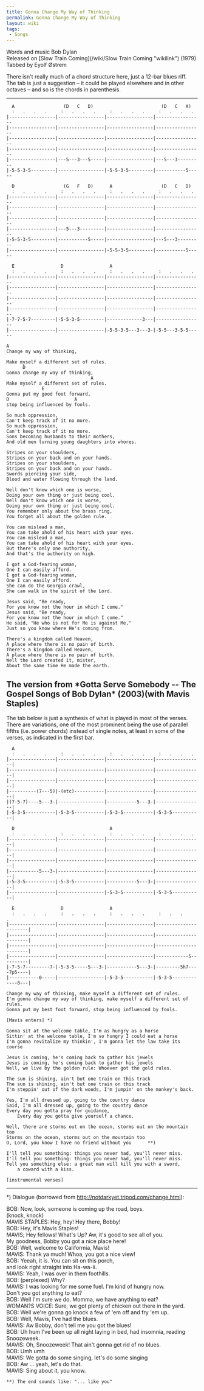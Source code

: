 ```yaml
---
title: Gonna Change My Way of Thinking
permalink: Gonna Change My Way of Thinking
layout: wiki
tags:
 - Songs
---
```


Words and music Bob Dylan  
Released on [Slow Train Coming](/wiki/Slow Train Coming "wikilink") (1979)  
Tabbed by Eyolf Østrem

There isn't really much of a chord structure here, just a 12-bar blues
riff. The tab is just a suggestion – it could be played elsewhere and in
other octaves – and so is the chords in parenthesis.

* * * * *

      A                  (D   C   D)                         (D   C   A)
      :   .   .   .     :   .   .   .     :   .   .   .     :   .   .   .
    |-----------------|-----------------|-----------------|-----------------
    |-----------------|-----------------|-----------------|-----------------
    |-----------------|-----------------|-----------------|-----------------
    |-----------------|-----------------|-----------------|-----------------
    |-----------------|---5---3---5-----|-----------------|---5---3---------
    |-5-5-3-5---------|-----------------|-5-5-3-5---------|-----------5-----

      D                  (G   F   D)      A                  (D   C   D)
      :   .   .   .     :   .   .   .     :   .   .   .     :   .   .   .
    |-----------------|-----------------|-----------------|-----------------
    |-----------------|-----------------|-----------------|-----------------
    |-----------------|-----------------|-----------------|-----------------
    |-----------------|---5---3---------|-----------------|-----------------
    |-5-5-3-5---------|-----------5-----|-----------------|---5---3---------
    |-----------------|-----------------|-5-5-3-5---------|-----------5-----

      E                 D                 A
      :   .   .   .     :   .   .   .     :   .   .   .     :   .   .   .
    |-----------------|-----------------|-----------------|-----------------
    |-----------------|-----------------|-----------------|-----------------
    |-----------------|-----------------|-----------------|-----------------
    |-----------------|-----------------|-----------------|-----------------
    |-7-7-5-7---------|-5-5-3-5---------|-------------3---|-----------------
    |-----------------|-----------------|-5-5-3-5---3---3-|-5-5---3-5-5-----

    A
    Change my way of thinking,

    Make myself a different set of rules.
          D
    Gonna change my way of thinking,
                                   A
    Make myself a different set of rules.
                 E
    Gonna put my good foot forward,
    D                        A
    stop being influenced by fools.

    So much oppression,
    Can't keep track of it no more.
    So much oppression,
    Can't keep track of it no more.
    Sons becoming husbands to their mothers,
    And old men turning young daughters into whores.

    Stripes on your shoulders,
    Stripes on your back and on your hands.
    Stripes on your shoulders,
    Stripes on your back and on your hands.
    Swords piercing your side,
    Blood and water flowing through the land.

    Well don't know which one is worse,
    Doing your own thing or just being cool.
    Well don't know which one is worse,
    Doing your own thing or just being cool.
    You remember only about the brass ring,
    You forget all about the golden rule.

    You can mislead a man,
    You can take ahold of his heart with your eyes.
    You can mislead a man,
    You can take ahold of his heart with your eyes.
    But there's only one authority,
    And that's the authority on high.

    I got a God-fearing woman,
    One I can easily afford.
    I got a God-fearing woman,
    One I can easily afford.
    She can do the Georgia crawl,
    She can walk in the spirit of the Lord.

    Jesus said, "Be ready,
    For you know not the hour in which I come."
    Jesus said, "Be ready,
    For you know not the hour in which I come."
    He said, "He who is not for Me is against Me,"
    Just so you know where He's coming from.

    There's a kingdom called Heaven,
    A place where there is no pain of birth.
    There's a kingdom called Heaven,
    A place where there is no pain of birth.
    Well the Lord created it, mister,
    About the same time He made the earth.

<h2 class="songversion">
The version from *Gotta Serve Somebody -- The Gospel Songs of Bob Dylan*
(2003)(with Mavis Staples)

</h2>
The tab below is just a synthesis of what is played in most of the
verses. There are variations, one of the most prominent being the use of
parallel fifths (i.e. power chords) instead of single notes, at least in
some of the verses, as indicated in the first bar.

      A
      :   .   .   .     :   .   .   .     :   .   .   .     :   .   .   .
    |-----------------|-----------------|-----------------|-----------------|
    |-----------------|-----------------|-----------------|-----------------|
    |-----------------|-----------------|-----------------|-----------------|
    |----------(7---5)|-(etc)-----------|-----------------|-----------------|
    |(7-5-7)----5---3-|-----------------|-----------5---3-|-----------------|
    |-5-3-5-----------|-5-3-5-----------|-5-3-5-----------|-5-3-5-----------|

      D                                   A
      :   .   .   .     :   .   .   .     :   .   .   .     :   .   .   .
    |-----------------|-----------------|-----------------|-----------------|
    |-----------------|-----------------|-----------------|-----------------|
    |-----------------|-----------------|-----------------|-----------------|
    |-----------5---3-|-----------------|-----------------|-----------------|
    |-5-3-5-----------|-5-3-5-----------|-----------5---3-|-----------------|
    |-----------------|-----------------|-5-3-5-----------|-5-3-5-----------|

      E                 D                 A
      :   .   .   .     :   .   .   .     :   .   .   .     :   .   .      .
    |-----------------|-----------------|-----------------|-----------------------|
    |-----------------|-----------------|-----------------|-----------------------|
    |-----------------|-----------------|-----------------|-----------------------|
    |-----------------|-----------------|-----------------|------------5----------|
    |-7-5-7---------7-|-5-3-5-----5---3-|-----------5---3-|---------5h7----7p5----|
    |-----------0-----|-----------------|-5-3-5-----------|-5-3-5-------------8---|

    Change my way of thinking, make myself a different set of rules.
    I'm gonna change my way of thinking, make myself a different set of rules.
    Gonna put my best foot forward, stop being influenced by fools.

    [Mavis enters] *)

    Gonna sit at the welcome table, I'm as hungry as a horse
    Sittin' at the welcome table, I'm so hungry I could eat a horse
    I'm gonna revitalize my thinkin', I'm gonna let the law take its course

    Jesus is coming, he's coming back to gather his jewels
    Jesus is coming, he's coming back to gather his jewels
    Well, we live by the golden rule: Whoever got the gold rules.

    The sun is shining, ain't but one train on this track
    The sun is shining, ain't but one train on this track
    I'm steppin' out of the dark woods, I'm jumpin' on the monkey's back.

    Yes, I'm all dressed up, going to the country dance
    Said, I'm all dressed up, going to the country dance
    Every day you gotta pray for guidance,
        Every day you gotta give yourself a chance.

    Well, there are storms out on the ocean, storms out on the mountain too
    Storms on the ocean, storms out on the mountain too
    O, Lord, you know I have no friend without you      **)

    I'll tell you something: things you never had, you'll never miss.
    I'll tell you something: things you never had, you'll never miss.
    Tell you something else: a great man will kill you with a sword,
        a coward with a kiss.

    [instrumental verses]

* * * * *

\*) Dialogue (borrowed from
[<http://notdarkyet.tripod.com/change.html>](http://notdarkyet.tripod.com/change.html)):

BOB: Now, look, someone is coming up the road, boys.  
(knock, knock)  
MAVIS STAPLES: Hey, hey! Hey there, Bobby!  
BOB: Hey, it's Mavis Staples!  
MAVIS; Hey fellows! What's Up? Aw, it's good to see all of you.  
My goodness, Bobby you got a nice place here!  
BOB: Well, welcome to Califormia, Mavis!  
MAVIS: Thank ya much! Whoa, you got a nice view!  
BOB: Yeeah, it is. You can sit on this porch,  
and look right straight into Ha-wa-ii.  
MAVIS: Yeah, I was over in them foothills.  
BOB: (perplexed) Why?  
MAVIS: I was looking for me some fuel. I'm kind of hungry now.  
Don't you got anything to eat?  
BOB: Well I'm sure we do. Momma, we have anything to eat?  
WOMAN?S VOICE: Sure, we got plenty of chicken out there in the yard.  
BOB: Well we're gonna go knock a few of 'em off and fry 'em up.  
BOB: Well, Mavis, I've had the blues.  
MAVIS: Aw Bobby, don't tell me you got the blues!  
BOB: Uh hum I've been up all night laying in bed, had insomnia, reading
Snoozeweek.  
MAVIS: Oh, Snoozeweek! That ain't gonna get rid of no blues.  
BOB: Umh umh  
MAVIS: We gotta do some singing, let's do some singing  
BOB: Aw ... yeah, let's do that.  
MAVIS: Sing about it, you know.

    **) The end sounds like: "... like you"
